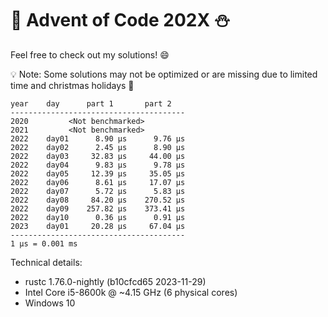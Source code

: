 # 🎄 Advent of Code 202X ⛄

Feel free to check out my solutions! 😄

💡 Note: Some solutions may not be optimized or are missing due to limited time and christmas holidays 🎅

```
year    day      part 1       part 2
---------------------------------------
2020         <Not benchmarked>
2021         <Not benchmarked>
2022    day01      8.90 μs      9.76 μs
2022    day02      2.45 μs      8.90 μs
2022    day03     32.83 μs     44.00 μs
2022    day04      9.83 μs      9.78 μs
2022    day05     12.39 μs     35.05 μs
2022    day06      8.61 μs     17.07 μs
2022    day07      5.72 μs      5.83 μs
2022    day08     84.20 μs    270.52 μs
2022    day09    257.82 μs    373.41 μs
2022    day10      0.36 μs      0.91 μs
2023    day01     20.28 μs     67.04 μs
---------------------------------------
1 μs = 0.001 ms
```

Technical details:

- rustc 1.76.0-nightly (b10cfcd65 2023-11-29)
- Intel Core i5-8600k @ ~4.15 GHz (6 physical cores)
- Windows 10
